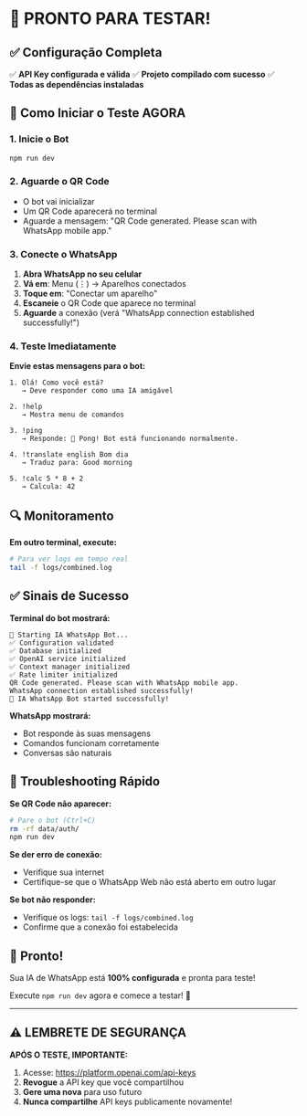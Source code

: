 # 🚀 PRONTO PARA TESTAR!

## ✅ Configuração Completa

✅ **API Key configurada e válida**
✅ **Projeto compilado com sucesso**
✅ **Todas as dependências instaladas**

## 🎯 Como Iniciar o Teste AGORA

### **1. Inicie o Bot**
```bash
npm run dev
```

### **2. Aguarde o QR Code**
- O bot vai inicializar
- Um QR Code aparecerá no terminal
- Aguarde a mensagem: "QR Code generated. Please scan with WhatsApp mobile app."

### **3. Conecte o WhatsApp**
1. **Abra WhatsApp no seu celular**
2. **Vá em**: Menu (⋮) → Aparelhos conectados
3. **Toque em**: "Conectar um aparelho"
4. **Escaneie** o QR Code que aparece no terminal
5. **Aguarde** a conexão (verá "WhatsApp connection established successfully!")

### **4. Teste Imediatamente**

**Envie estas mensagens para o bot:**

```
1. Olá! Como você está?
   → Deve responder como uma IA amigável

2. !help
   → Mostra menu de comandos

3. !ping
   → Responde: 🏓 Pong! Bot está funcionando normalmente.

4. !translate english Bom dia
   → Traduz para: Good morning

5. !calc 5 * 8 + 2
   → Calcula: 42
```

## 🔍 Monitoramento

**Em outro terminal, execute:**
```bash
# Para ver logs em tempo real
tail -f logs/combined.log
```

## ✅ Sinais de Sucesso

**Terminal do bot mostrará:**
```
🚀 Starting IA WhatsApp Bot...
✅ Configuration validated
✅ Database initialized
✅ OpenAI service initialized
✅ Context manager initialized
✅ Rate limiter initialized
QR Code generated. Please scan with WhatsApp mobile app.
WhatsApp connection established successfully!
🎉 IA WhatsApp Bot started successfully!
```

**WhatsApp mostrará:**
- Bot responde às suas mensagens
- Comandos funcionam corretamente
- Conversas são naturais

## 🚨 Troubleshooting Rápido

**Se QR Code não aparecer:**
```bash
# Pare o bot (Ctrl+C)
rm -rf data/auth/
npm run dev
```

**Se der erro de conexão:**
- Verifique sua internet
- Certifique-se que o WhatsApp Web não está aberto em outro lugar

**Se bot não responder:**
- Verifique os logs: `tail -f logs/combined.log`
- Confirme que a conexão foi estabelecida

## 🎉 Pronto!

Sua IA de WhatsApp está **100% configurada** e pronta para teste!

Execute `npm run dev` agora e comece a testar! 🚀

---

## ⚠️ LEMBRETE DE SEGURANÇA

**APÓS O TESTE, IMPORTANTE:**
1. Acesse: https://platform.openai.com/api-keys
2. **Revogue** a API key que você compartilhou
3. **Gere uma nova** para uso futuro
4. **Nunca compartilhe** API keys publicamente novamente!